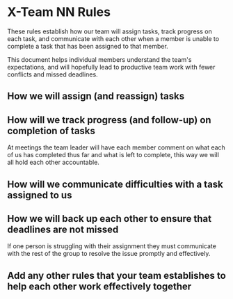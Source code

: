 # X-Team NN Rules

These rules establish how our team will assign tasks,
track progress on each task, and communicate with each other 
when a member is unable to complete a task that has been assigned to that member.

This document helps individual members understand the team's expectations,
and will hopefully lead to productive team work with fewer conflicts
and missed deadlines.

## How we will assign (and reassign) tasks



## How will we track progress (and follow-up) on completion of tasks
At meetings the team leader will have each member comment on what each of us has 
completed thus far and what is left to complete, this way we will all hold each other accountable. 

## How will we communicate difficulties with a task assigned to us



## How we will back up each other to ensure that deadlines are not missed
If one person is struggling with their assignment they must communicate with the rest
of the group to resolve the issue promptly and effectively.


## Add any other rules that your team establishes to help each other work effectively together



